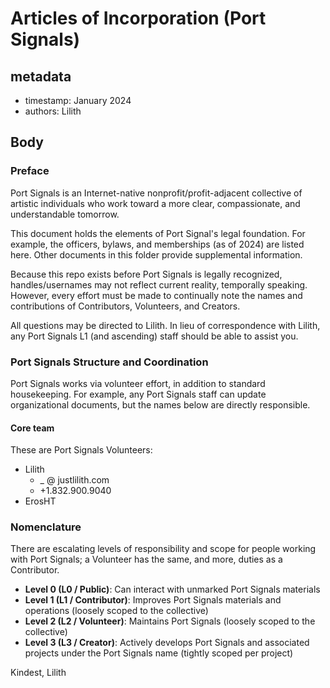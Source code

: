 # Articles of Incorporation (Port Signals)

## metadata
+ timestamp: January 2024
+ authors: Lilith

## Body

### Preface

Port Signals is an Internet-native nonprofit/profit-adjacent collective of artistic individuals who work toward a more clear, compassionate, and understandable tomorrow.

This document holds the elements of Port Signal's legal foundation. For example, the officers, bylaws, and memberships (as of 2024) are listed here. Other documents in this folder provide supplemental information.

Because this repo exists before Port Signals is legally recognized, handles/usernames may not reflect current reality, temporally speaking. However, every effort must be made to continually note the names and contributions of Contributors, Volunteers, and Creators.

All questions may be directed to Lilith. In lieu of correspondence with Lilith, any Port Signals L1 (and ascending) staff should be able to assist you.

### Port Signals Structure and Coordination

Port Signals works via volunteer effort, in addition to standard housekeeping. For example, any Port Signals staff can update organizational documents, but the names below are directly responsible.

#### Core team

These are Port Signals Volunteers:

* Lilith
    + _ @ justlilith.com
    + +1.832.900.9040
* ErosHT

### Nomenclature

There are escalating levels of responsibility and scope for people working with Port Signals; a Volunteer has the same, and more, duties as a Contributor.

+ **Level 0 (L0 / Public)**: Can interact with unmarked Port Signals materials
+ **Level 1 (L1 / Contributor)**: Improves Port Signals materials and operations (loosely scoped to the collective)
+ **Level 2 (L2 / Volunteer)**: Maintains Port Signals (loosely scoped to the collective)
+ **Level 3 (L3 / Creator)**: Actively develops Port Signals and associated projects under the Port Signals name (tightly scoped per project)

Kindest,
Lilith